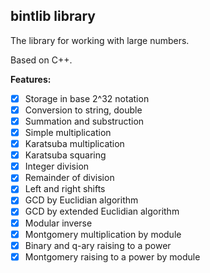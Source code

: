 ## bintlib library 
The library for working with large numbers.

Based on C++.

**Features:**
- [x] Storage in base 2^32 notation
- [x] Conversion to string, double
- [x] Summation and substruction
- [x] Simple multiplication
- [x] Karatsuba multiplication
- [x] Karatsuba squaring
- [x] Integer division
- [x] Remainder of division 
- [x] Left and right shifts
- [x] GCD by Euclidian algorithm
- [x] GCD by extended Euclidian algorithm
- [x] Modular inverse
- [x] Montgomery multiplication by module
- [x] Binary and q-ary raising to a power
- [x] Montgomery raising to a power by module
